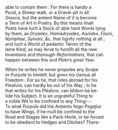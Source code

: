able to contain them : For there is hardly a\
Pond, a Sheep-walk, or a Gravel-pit in all\
*Greece*, but the antient Name of it is become\
a Term of Art in Poetry.  By this means ſmall\
Poets have ſuch a Stock of able hard Words lying\
by them, as *Dryades*, *Hamadryades*, *Aonides*, *Fauni*,\
*Nymphae*, *Sylvani*, *&c*. that ſignify nothing at all ;\
and ſuch a World of pedantic Terms of the\
ſame Kind, as may ſerve to furniſh all the new\
Inventions and *thorough-Reformations*, that can\
happen between this and *Plato*’s great Year.

   When he writes he never propoſes any Scope\
or Purpoſe to himſelf, but gives his Genius all\
Freedom : For as he, that rides abroad for his\
Pleaſure, can hardly be out of his Way ; ſo he\
that writes for his Pleaſure, can ſeldom be be-\
ſide his Subject.  It is an ungrateful Thing to\
a noble Wit to be confined to any Thing---\
To what Purpoſe did the Antients feign *Pegaſus*\
to have Wings, if he muſt be confined to the\
Road and Stages like a Pack-Horſe, or be forced\
to be obedient to Hedges and Ditches?  There-

[^1]: [*footnote cont'd from prev. page*] which relates to the Diſtempers of Horſes, was employed in *Au-\
*gustus*'s Stables with great Succeſs, and by that Means introduced\
himſelf into the Favour of that Prince.

